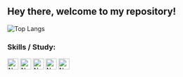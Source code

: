 <h2>Hey there, welcome to my repository!</h2>

<!--
**nuzael/nuzael** is a ✨ _special_ ✨ repository because its `README.md` (this file) appears on your GitHub profile.

Here are some ideas to get you started:

- 🔭 I’m currently working on ...
- 🌱 I’m currently learning ...
- 👯 I’m looking to collaborate on ...
- 🤔 I’m looking for help with ...
- 💬 Ask me about ...
- 📫 How to reach me: ...
- 😄 Pronouns: ...
- ⚡ Fun fact: ...
-->

![Top Langs](https://github-readme-stats.vercel.app/api/top-langs/?username=nuzael&layout=compact&theme=dark&exclude_repo=my-anime-list&hide_border=true)

<h3>Skills / Study:</h3>
<div style="display: inline_block">
  <img align="center" alt="Nuzael-Python" height="25" src="https://img.shields.io/badge/Python-14354C?style=for-the-badge&logo=python&logoColor=white"/>
  <img align="center" alt="Nuzael-Django" height="25" src="https://img.shields.io/badge/Django-092E20?style=for-the-badge&logo=django&logoColor=white"/>
  <img align="center" alt="Nuzael-MySql" height="25" src="https://img.shields.io/badge/MySQL-005C84?style=for-the-badge&logo=mysql&logoColor=white"/>
  <img align="center" alt="Nuzael-HTML" height="25" src="https://img.shields.io/badge/HTML5-E34F26?style=for-the-badge&logo=html5&logoColor=white">
  <img align="center" alt="Nuzael-CSS" height="25" src="https://img.shields.io/badge/CSS3-1572B6?style=for-the-badge&logo=css3&logoColor=white">
</div>
